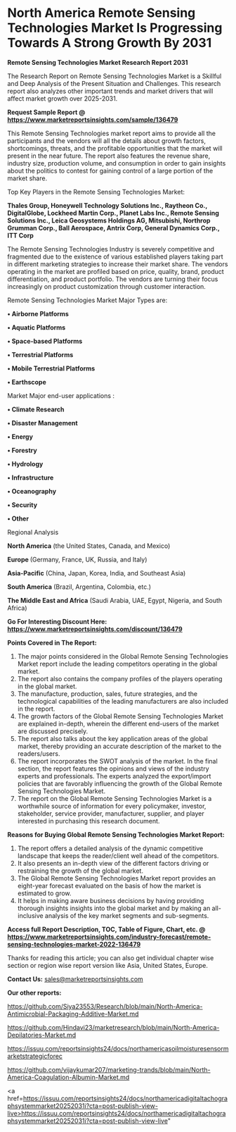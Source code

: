 # North America Remote Sensing Technologies Market Is Progressing Towards A Strong Growth By 2031

<strong>Remote Sensing Technologies Market Research Report 2031</strong>

The Research Report on Remote Sensing Technologies Market is a Skillful and Deep Analysis of the Present Situation and Challenges. This research report also analyzes other important trends and market drivers that will affect market growth over 2025-2031.

<strong>Request Sample Report @ <a href=https://www.marketreportsinsights.com/sample/136479>https://www.marketreportsinsights.com/sample/136479</a></strong>

This Remote Sensing Technologies market report aims to provide all the participants and the vendors will all the details about growth factors, shortcomings, threats, and the profitable opportunities that the market will present in the near future. The report also features the revenue share, industry size, production volume, and consumption in order to gain insights about the politics to contest for gaining control of a large portion of the market share.

Top Key Players in the Remote Sensing Technologies Market:

<strong>Thales Group, Honeywell Technology Solutions Inc., Raytheon Co., DigitalGlobe, Lockheed Martin Corp., Planet Labs Inc., Remote Sensing Solutions Inc., Leica Geosystems Holdings AG, Mitsubishi, Northrop Grumman Corp., Ball Aerospace, Antrix Corp, General Dynamics Corp., ITT Corp</strong>

The Remote Sensing Technologies Industry is severely competitive and fragmented due to the existence of various established players taking part in different marketing strategies to increase their market share. The vendors operating in the market are profiled based on price, quality, brand, product differentiation, and product portfolio. The vendors are turning their focus increasingly on product customization through customer interaction.

Remote Sensing Technologies Market Major Types are:

<strong>• Airborne Platforms

• Aquatic Platforms

• Space-based Platforms

• Terrestrial Platforms

• Mobile Terrestrial Platforms

• Earthscope</strong>

Market Major end-user applications :

<strong>• Climate Research

• Disaster Management

• Energy

• Forestry

• Hydrology

• Infrastructure

• Oceanography

• Security

• Other</strong>

Regional Analysis

</u><strong><b>North America</b></strong> (the United States, Canada, and Mexico)

<strong><b>Europe </b></strong>(Germany, France, UK, Russia, and Italy)

<strong><b>Asia-Pacific</b></strong> (China, Japan, Korea, India, and Southeast Asia)

<strong><b>South America</b></strong> (Brazil, Argentina, Colombia, etc.)

<strong><b>The Middle East and Africa</b></strong> (Saudi Arabia, UAE, Egypt, Nigeria, and South Africa)

<strong>Go For Interesting Discount Here: <a href=https://www.marketreportsinsights.com/discount/136479>https://www.marketreportsinsights.com/discount/136479</a></strong>

<strong>Points Covered in The Report:</strong>
<ol>
  <li>The major points considered in the Global Remote Sensing Technologies Market report include the leading competitors operating in the global market.</li>
  <li>The report also contains the company profiles of the players operating in the global market.</li>
  <li>The manufacture, production, sales, future strategies, and the technological capabilities of the leading manufacturers are also included in the report.</li>
  <li>The growth factors of the Global Remote Sensing Technologies Market are explained in-depth, wherein the different end-users of the market are discussed precisely.</li>
  <li>The report also talks about the key application areas of the global market, thereby providing an accurate description of the market to the readers/users.</li>
  <li>The report incorporates the SWOT analysis of the market. In the final section, the report features the opinions and views of the industry experts and professionals. The experts analyzed the export/import policies that are favorably influencing the growth of the Global Remote Sensing Technologies Market.</li>
  <li>The report on the Global Remote Sensing Technologies Market is a worthwhile source of information for every policymaker, investor, stakeholder, service provider, manufacturer, supplier, and player interested in purchasing this research document.</li>
</ol>
<strong>Reasons for Buying Global Remote Sensing Technologies Market Report:</strong>

<ol>
  <li>The report offers a detailed analysis of the dynamic competitive landscape that keeps the reader/client well ahead of the competitors.</li>
  <li>It also presents an in-depth view of the different factors driving or restraining the growth of the global market.</li>
  <li>The Global Remote Sensing Technologies Market report provides an eight-year forecast evaluated on the basis of how the market is estimated to grow.</li>
  <li>It helps in making aware business decisions by having providing thorough insights insights into the global market and by making an all-inclusive analysis of the key market segments and sub-segments.</li>
</ol>
<strong>Access full Report Description, TOC, Table of Figure, Chart, etc. @ <a href=https://www.marketreportsinsights.com/industry-forecast/remote-sensing-technologies-market-2022-136479>https://www.marketreportsinsights.com/industry-forecast/remote-sensing-technologies-market-2022-136479</a></strong>


Thanks for reading this article; you can also get individual chapter wise section or region wise report version like Asia, United States, Europe.

<strong>Contact Us:</strong>
sales@marketreportsinsights.com

<strong>Our other reports:</strong>

<a href=https://github.com/Siya23553/Research/blob/main/North-America-Antimicrobial-Packaging-Additive-Market.md>https://github.com/Siya23553/Research/blob/main/North-America-Antimicrobial-Packaging-Additive-Market.md</a>

<a href=https://github.com/Hindavi23/marketresearch/blob/main/North-America-Depilatories-Market.md>https://github.com/Hindavi23/marketresearch/blob/main/North-America-Depilatories-Market.md</a>

<a href=https://issuu.com/reportsinsights24/docs/northamericasoilmoisturesensormarketstrategicforec>https://issuu.com/reportsinsights24/docs/northamericasoilmoisturesensormarketstrategicforec</a>

<a href=https://github.com/vijaykumar207/marketing-trands/blob/main/North-America-Coagulation-Albumin-Market.md>https://github.com/vijaykumar207/marketing-trands/blob/main/North-America-Coagulation-Albumin-Market.md</a>

<a href=https://issuu.com/reportsinsights24/docs/northamericadigitaltachographsystemmarket20252031i?cta=post-publish-view-live>https://issuu.com/reportsinsights24/docs/northamericadigitaltachographsystemmarket20252031i?cta=post-publish-view-live</a>"

